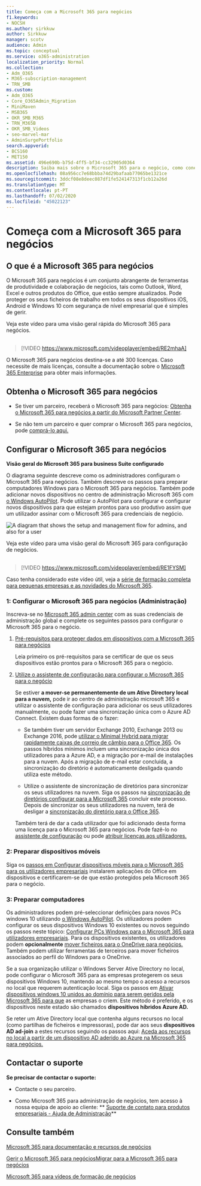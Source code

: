 ```yaml
---
title: Começa com a Microsoft 365 para negócios
f1.keywords:
- NOCSH
ms.author: sirkkuw
author: Sirkkuw
manager: scotv
audience: Admin
ms.topic: conceptual
ms.service: o365-administration
localization_priority: Normal
ms.collection:
- Adm_O365
- M365-subscription-management
- TRN_SMB
ms.custom:
- Adm_O365
- Core_O365Admin_Migration
- MiniMaven
- MSB365
- OKR_SMB_M365
- TRN_M365B
- OKR_SMB_Videos
- seo-marvel-mar
- AdminSurgePortfolio
search.appverid:
- BCS160
- MET150
ms.assetid: 496e690b-b75d-4ff5-bf34-cc32905d0364
description: Saiba mais sobre o Microsoft 365 para o negócio, como conecê-lo e como preparar os dispositivos e computadores dos seus utilizadores para garantir que estão protegidos pela Microsoft 365 para o negócio.
ms.openlocfilehash: 08a956cc7e68bbba74d29bafaab77065be1321ce
ms.sourcegitcommit: 3ddcf08e8deec087df1fe524147313f1cb12a26d
ms.translationtype: MT
ms.contentlocale: pt-PT
ms.lasthandoff: 07/02/2020
ms.locfileid: "45022123"
---
```

# <a name="get-started-with-microsoft-365-for-business"></a>Começa com a Microsoft 365 para negócios

## <a name="what-is-microsoft-365-for-business"></a>O que é a Microsoft 365 para negócios

O Microsoft 365 para negócios é um conjunto abrangente de ferramentas de produtividade e colaboração de negócios, tais como Outlook, Word, Excel e outros produtos do Office, que estão sempre atualizados. Pode proteger os seus ficheiros de trabalho em todos os seus dispositivos iOS, Android e Windows 10 com segurança de nível empresarial que é simples de gerir.

Veja este vídeo para uma visão geral rápida do Microsoft 365 para negócios.<br><br>

> [!VIDEO https://www.microsoft.com/videoplayer/embed/RE2mhaA] 
  
O Microsoft 365 para negócios destina-se a até 300 licenças. Caso necessite de mais licenças, consulte a documentação sobre o [Microsoft 365 Enterprise](https://go.microsoft.com/fwlink/p/?linkid=860986) para obter mais informações. 
  
## <a name="get-microsoft-365-for-business"></a>Obtenha o Microsoft 365 para negócios

- Se tiver um parceiro, receberá o Microsoft 365 para negócios: [Obtenha o Microsoft 365 para negócios a partir do Microsoft Partner Center](get-microsoft-365-business.md).
    
- Se não tem um parceiro e quer comprar o Microsoft 365 para negócios, pode [comprá-lo aqui.](https://www.microsoft.com/microsoft-365/business)
    
## <a name="set-up-microsoft-365-for-business"></a>Configurar o Microsoft 365 para negócios

 **Visão geral do Microsoft 365 para business Suite configurado**
  
O diagrama seguinte descreve como os administradores configuram o Microsoft 365 para negócios. Também descreve os passos para preparar computadores Windows para o Microsoft 365 para negócios. Também pode adicionar novos dispositivos no centro de administração Microsoft 365 com [o Windows AutoPilot](add-autopilot-devices-and-profile.md). Pode utilizar o AutoPilot para configurar e configurar novos dispositivos para que estejam prontos para uso produtivo assim que um utilizador assinar com o Microsoft 365 para credenciais de negócio.
  
![A diagram that shows the setup and management flow for admins, and also for a user](../media/249f81fc-7e79-44c7-8425-3a0b7b651c3b.png)

Veja este vídeo para uma visão geral do Microsoft 365 para configuração de negócios.<br><br>

> [!VIDEO https://www.microsoft.com/videoplayer/embed/RE1FYSM] 

Caso tenha considerado este vídeo útil, veja a [série de formação completa para pequenas empresas e as novidades do Microsoft 365](https://support.microsoft.com/office/6ab4bbcd-79cf-4000-a0bd-d42ce4d12816).

  
### <a name="1-set-up-microsoft-365-for-business-admin"></a>1: Configurar o Microsoft 365 para negócios (Administração)

Inscreva-se no [Microsoft 365 admin center](https://portal.office.com/adminportal/home) com as suas credenciais de administração global e complete os seguintes passos para configurar o Microsoft 365 para o negócio. 
  
1. [Pré-requisitos para proteger dados em dispositivos com a Microsoft 365 para negócios](pre-requisites-for-data-protection.md)
    
    Leia primeiro os pré-requisitos para se certificar de que os seus dispositivos estão prontos para o Microsoft 365 para o negócio.
    
2. [Utilize o assistente de configuração para configurar o Microsoft 365 para o negócio](set-up.md)
    
    Se estiver **a mover-se permanentemente de um Ative Directory local para a nuvem,** pode ir ao centro de administração microsoft 365 e utilizar o assistente de configuração para adicionar os seus utilizadores manualmente, ou pode fazer uma sincronização única com o Azure AD Connect. Existem duas formas de o fazer: 
    
    - Se também tiver um servidor Exchange 2010, Exchange 2013 ou Exchange 2016, pode [utilizar o Minimal Hybrid para migrar rapidamente caixas de correio de câmbio para o Office 365](https://docs.microsoft.com/Exchange/mailbox-migration/use-minimal-hybrid-to-quickly-migrate). Os passos híbridos mínimos incluem uma sincronização única dos utilizadores para a Azure AD, e a migração por e-mail de instalações para a nuvem. Após a migração de e-mail estar concluída, a sincronização do diretório é automaticamente desligada quando utiliza este método.
    
    - Utilize o assistente de sincronização de diretórios para sincronizar os seus utilizadores na nuvem. Siga os passos na [sincronização de diretórios configurar para a Microsoft 365](https://docs.microsoft.com/office365/enterprise/set-up-directory-synchronization) concluir este processo. Depois de sincronizar os seus utilizadores na nuvem, terá de desligar a [sincronização do diretório para o Office 365](https://docs.microsoft.com/office365/enterprise/turn-off-directory-synchronization).
    
    Também terá de dar a cada utilizador que foi adicionado desta forma uma licença para o Microsoft 365 para negócios. Pode fazê-lo no [assistente de configuração](set-up.md) ou pode [atribuir licenças aos utilizadores.](../admin/manage/assign-licenses-to-users.md)
    
### <a name="2-prepare-mobile-devices"></a>2: Preparar dispositivos móveis

Siga os [passos em Configurar dispositivos móveis para o Microsoft 365 para os utilizadores empresariais](set-up-mobile-devices.md) instalarem aplicações do Office em dispositivos e certificarem-se de que estão protegidos pela Microsoft 365 para o negócio. 
  
### <a name="3-prepare-pcs"></a>3: Preparar computadores

Os administradores podem pré-seleccionar definições para novos PCs windows 10 utilizando [o Windows AutoPilot](add-autopilot-devices-and-profile.md). Os utilizadores podem configurar os seus dispositivos Windows 10 existentes ou novos seguindo os passos neste tópico: [Configurar PCs Windows para o Microsoft 365 para utilizadores empresariais](set-up-windows-devices.md). Para os dispositivos existentes, os utilizadores podem **opcionalmente** [mover ficheiros para o OneDrive para negócios.](move-files-to-onedrive.md) Também podem utilizar ferramentas de terceiros para mover ficheiros associados ao perfil do Windows para o OneDrive.
  
Se a sua organização utilizar o Windows Server Ative Directory no local, pode configurar o Microsoft 365 para as empresas protegerem os seus dispositivos Windows 10, mantendo ao mesmo tempo o acesso a recursos no local que requerem autenticação local. Siga os passos em [Ativar dispositivos windows 10 unidos ao domínio para serem geridos pela Microsoft 365 para que](manage-windows-devices.md) as empresas o criem. Este método é preferido, e os dispositivos neste estado são chamados **dispositivos híbridos Azure AD.** 
  
Se reter um Ative Directory local que contenha alguns recursos no local (como partilhas de ficheiros e impressoras), pode dar aos seus **dispositivos AD ad-join** a estes recursos seguindo os passos aqui: [Aceda aos recursos no local a partir de um dispositivo AD aderido ao Azure na Microsoft 365 para negócios.](access-resources.md)
  
  
## <a name="contact-support"></a>Contactar o suporte

 **Se precisar de contactar o suporte:**
  
- Contacte o seu parceiro.
    
- Como Microsoft 365 para administração de negócios, tem acesso à nossa equipa de apoio ao cliente: ** [Suporte de contato para produtos empresariais - Ajuda de Administração](https://docs.microsoft.com/microsoft-365/admin/contact-support-for-business-products)**
    
## <a name="see-also"></a>Consulte também

[Microsoft 365 para documentação e recursos de negócios](https://go.microsoft.com/fwlink/p/?linkid=853701)
  
[Gerir o Microsoft 365 para negócios](manage.md)[Migrar para a Microsoft 365 para negócios](migrate-to-microsoft-365-business.md)

[Microsoft 365 para vídeos de formação de negócios](https://support.microsoft.com/office/6ab4bbcd-79cf-4000-a0bd-d42ce4d12816) 
